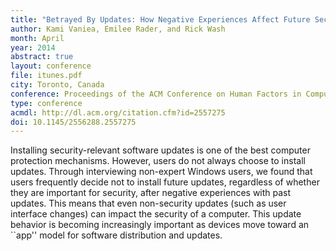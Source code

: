 ```yaml
---
title: "Betrayed By Updates: How Negative Experiences Affect Future Security"
author: Kami Vaniea, Emilee Rader, and Rick Wash
month: April
year: 2014
abstract: true
layout: conference
file: itunes.pdf
city: Toronto, Canada
conference: Proceedings of the ACM Conference on Human Factors in Computing (CHI)
type: conference
acmdl: http://dl.acm.org/citation.cfm?id=2557275
doi: 10.1145/2556288.2557275
---
```


Installing security-relevant software updates is one of the best computer protection mechanisms.  However, users do not
always choose to install updates.  Through interviewing non-expert Windows users, we found that users frequently decide
not to install future updates, regardless of whether they are important for security, after negative experiences with
past updates. This means that even non-security updates (such as user interface changes) can impact the security of a
computer.  This update behavior is becoming increasingly important as devices move toward an ``app'' model for software
distribution and updates.

